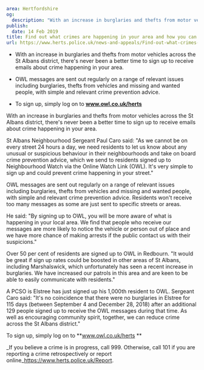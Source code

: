 ```yaml
area: Hertfordshire
og:
  description: "With an increase in burglaries and thefts from motor vehicles across the St Albans district, there\u2019s never been a better time to sign up to receive emails about crime happening in your area."
publish:
  date: 14 Feb 2019
title: Find out what crimes are happening in your area and how you can help prevent them
url: https://www.herts.police.uk/news-and-appeals/Find-out-what-crimes-are-happening-in-your-area-and-how-you-can-help-prevent-them-2567F
```

* With an increase in burglaries and thefts from motor vehicles across the St Albans district, there's never been a better time to sign up to receive emails about crime happening in your area.
 * OWL messages are sent out regularly on a range of relevant issues including burglaries, thefts from vehicles and missing and wanted people, with simple and relevant crime prevention advice.

 * To sign up, simply log on to **www.owl.co.uk/herts**

With an increase in burglaries and thefts from motor vehicles across the St Albans district, there's never been a better time to sign up to receive emails about crime happening in your area.

St Albans Neighbourhood Sergeant Paul Caro said: "As we cannot be on every street 24 hours a day, we need residents to let us know about any unusual or suspicious behaviour in their neighbourhoods and take on board crime prevention advice, which we send to residents signed up to Neighbourhood Watch via the Online Watch Link (OWL). It's very simple to sign up and could prevent crime happening in your street."

OWL messages are sent out regularly on a range of relevant issues including burglaries, thefts from vehicles and missing and wanted people, with simple and relevant crime prevention advice. Residents won't receive too many messages as some are just sent to specific streets or areas.

He said: "By signing up to OWL, you will be more aware of what is happening in your local area. We find that people who receive our messages are more likely to notice the vehicle or person out of place and we have more chance of making arrests if the public contact us with their suspicions."

Over 50 per cent of residents are signed up to OWL in Redbourn. "It would be great if sign up rates could be boosted in other areas of St Albans, including Marshalswick, which unfortunately has seen a recent increase in burglaries. We have increased our patrols in this area and are keen to be able to easily communicate with residents."

A PCSO is Elstree has just signed up his 1,000th resident to OWL. Sergeant Caro said: "It's no coincidence that there were no burglaries in Elstree for 115 days (between September 4 and December 28, 2018) after an additional 129 people signed up to receive the OWL messages during that time. As well as encouraging community spirit, together, we can reduce crime across the St Albans district."

To sign up, simply log on to **www.owl.co.uk/herts **

_If you believe a crime is in progress, call 999. Otherwise, call 101 if you are reporting a crime retrospectively or report online_https://www.herts.police.uk/Report.
